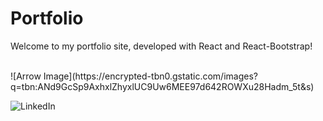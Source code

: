 # Portfolio

Welcome to my portfolio site, developed with React and React-Bootstrap!

<br>
![Arrow Image](https://encrypted-tbn0.gstatic.com/images?q=tbn:ANd9GcSp9AxhxlZhyxlUC9Uw6MEE97d642ROWXu28Hadm_5t&s)

![LinkedIn](https://www.linkedin.com/in/grace-m-sanford/) 